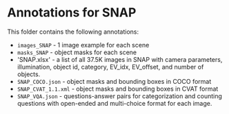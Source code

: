 # Annotations for SNAP

This folder contains the following annotations:

- `images_SNAP` - 1 image example for each scene
- `masks_SNAP` - object masks for each scene
- 'SNAP.xlsx' - a list of all 37.5K images in SNAP with camera parameters, illumination, object id, category, EV_idx, EV_offset, and number of objects.
- `SNAP_COCO.json` - object masks and bounding boxes in COCO format
- `SNAP_CVAT_1.1.xml` - object masks and bounding boxes in CVAT format
- `SNAP_VQA.json` - questions-answer pairs for categorization and counting questions with open-ended and multi-choice format for each image.
